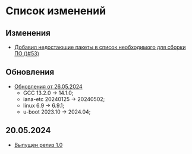 # Список изменений

<!--

## Изменения

## Добавления

## Обновления пакетов

-->

## Изменения

- [Добавил недостающие пакеты в список необходимого для сборки ПО ()#53)](https://github.com/Linux-for-ARM/handbook/pull/53)

## Обновления

- [Обновления от 26.05.2024](https://github.com/Linux-for-ARM/handbook/pull/54)
  - GCC 13.2.0 -> 14.1.0;
  - iana-etc 20240125 -> 20240502;
  - linux 6.9 -> 6.9.1;
  - u-boot 2023.10 -> 2024.04;

## 20.05.2024

- [Выпущен релиз 1.0](https://github.com/Linux-for-ARM/handbook/releases/tag/v1.0.0)
